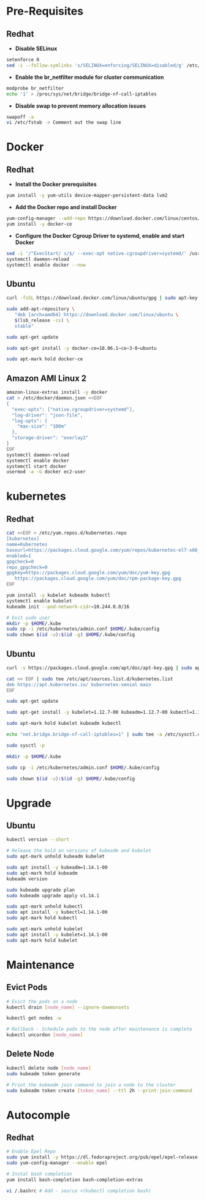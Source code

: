 # Pre-Requisites

## Redhat

* **Disable SELinux**

```bash
setenforce 0
sed -i --follow-symlinks 's/SELINUX=enforcing/SELINUX=disabled/g' /etc/sysconfig/selinux
```

* **Enable the br_netfilter module for cluster communication**

```bash
modprobe br_netfilter
echo '1' > /proc/sys/net/bridge/bridge-nf-call-iptables
```

* **Disable swap to prevent memory allocation issues**

```bash
swapoff -a
vi /etc/fstab -> Comment out the swap line
```

# Docker

## Redhat

* **Install the Docker prerequisites**

```bash
yum install -y yum-utils device-mapper-persistent-data lvm2
```

* **Add the Docker repo and install Docker**

```bash
yum-config-manager --add-repo https://download.docker.com/linux/centos/docker-ce.repo
yum install -y docker-ce
```

* **Configure the Docker Cgroup Driver to systemd, enable and start Docker**

```bash
sed -i '/^ExecStart/ s/$/ --exec-opt native.cgroupdriver=systemd/' /usr/lib/systemd/system/docker.service 
systemctl daemon-reload
systemctl enable docker --now
```

## Ubuntu

```bash
curl -fsSL https://download.docker.com/linux/ubuntu/gpg | sudo apt-key add -

sudo add-apt-repository \
   "deb [arch=amd64] https://download.docker.com/linux/ubuntu \
   $(lsb_release -cs) \
   stable"

sudo apt-get update

sudo apt-get install -y docker-ce=18.06.1~ce~3-0~ubuntu

sudo apt-mark hold docker-ce
```

## Amazon AMI Linux 2

```bash
amazon-linux-extras install -y docker
cat > /etc/docker/daemon.json <<EOF
{
  "exec-opts": ["native.cgroupdriver=systemd"],
  "log-driver": "json-file",
  "log-opts": {
    "max-size": "100m"
  },
  "storage-driver": "overlay2"
}
EOF
systemctl daemon-reload
systemctl enable docker
systemctl start docker
usermod -a -G docker ec2-user
```

# kubernetes

## Redhat

```bash
cat <<EOF > /etc/yum.repos.d/kubernetes.repo
[kubernetes]
name=Kubernetes
baseurl=https://packages.cloud.google.com/yum/repos/kubernetes-el7-x86_64
enabled=1
gpgcheck=0
repo_gpgcheck=0
gpgkey=https://packages.cloud.google.com/yum/doc/yum-key.gpg
   https://packages.cloud.google.com/yum/doc/rpm-package-key.gpg
EOF

yum install -y kubelet kubeadm kubectl
systemctl enable kubelet
kubeadm init --pod-network-cidr=10.244.0.0/16

# Exit sudo user
mkdir -p $HOME/.kube
sudo cp -i /etc/kubernetes/admin.conf $HOME/.kube/config
sudo chown $(id -u):$(id -g) $HOME/.kube/config
```


## Ubuntu

```bash
curl -s https://packages.cloud.google.com/apt/doc/apt-key.gpg | sudo apt-key add -

cat << EOF | sudo tee /etc/apt/sources.list.d/kubernetes.list
deb https://apt.kubernetes.io/ kubernetes-xenial main
EOF

sudo apt-get update

sudo apt-get install -y kubelet=1.12.7-00 kubeadm=1.12.7-00 kubectl=1.12.7-00

sudo apt-mark hold kubelet kubeadm kubectl

echo "net.bridge.bridge-nf-call-iptables=1" | sudo tee -a /etc/sysctl.conf

sudo sysctl -p

mkdir -p $HOME/.kube

sudo cp -i /etc/kubernetes/admin.conf $HOME/.kube/config

sudo chown $(id -u):$(id -g) $HOME/.kube/config
```

# Upgrade

## Ubuntu

```bash
kubectl version --short

# Release the hold on versions of kubeadm and kubelet
sudo apt-mark unhold kubeadm kubelet

sudo apt install -y kubeadm=1.14.1-00
sudo apt-mark hold kubeadm
kubeadm version

sudo kubeadm upgrade plan
sudo kubeadm upgrade apply v1.14.1

sudo apt-mark unhold kubectl
sudo apt install -y kubectl=1.14.1-00
sudo apt-mark hold kubectl

sudo apt-mark unhold kubelet
sudo apt install -y kubelet=1.14.1-00
sudo apt-mark hold kubelet
```

# Maintenance

## Evict Pods

```bash
# Evict the pods on a node
kubectl drain [node_name] --ignore-daemonsets

kubectl get nodes -w

# Rollback - Schedule pods to the node after maintenance is complete
kubectl uncordon [node_name]
```

## Delete Node

```bash
kubectl delete node [node_name]
sudo kubeadm token generate

# Print the kubeadm join command to join a node to the cluster
sudo kubeadm token create [token_name] --ttl 2h --print-join-command
```

# Autocomple

## Redhat

```bash
# Enable Epel Repo
sudo yum install -y https://dl.fedoraproject.org/pub/epel/epel-release-latest-7.noarch.rpm
sudo yum-config-manager --enable epel

# Instal bash completion
yum install bash-completion bash-completion-extras

vi /.bashrc # Add - source <(kubectl completion bash)
```